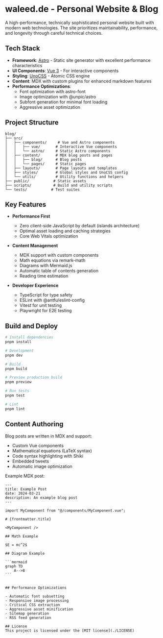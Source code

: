 # waleed.de - Personal Website & Blog

A high-performance, technically sophisticated personal website built with modern web technologies. The site prioritizes maintainability, performance, and longevity through careful technical choices.

## Tech Stack

- **Framework**: [Astro](https://astro.build/) - Static site generator with excellent performance characteristics
- **UI Components**: [Vue 3](https://vuejs.org/) - For interactive components
- **Styling**: [UnoCSS](https://unocss.dev/) - Atomic CSS engine
- **Content**: MDX with custom plugins for enhanced markdown features
- **Performance Optimizations**:
  - Font optimization with astro-font
  - Image optimization with @unpic/astro
  - Subfont generation for minimal font loading
  - Aggressive asset optimization

## Project Structure

```
blog/
├── src/
│   ├── components/     # Vue and Astro components
│   │   ├── vue/       # Interactive Vue components
│   │   └── astro/     # Static Astro components
│   ├── content/       # MDX blog posts and pages
│   │   ├── blog/      # Blog posts
│   │   └── pages/     # Static pages
│   ├── layouts/       # Page layouts and templates
│   ├── styles/        # Global styles and UnoCSS config
│   └── utils/         # Utility functions and helpers
├── public/           # Static assets
├── scripts/          # Build and utility scripts
└── tests/           # Test suites
```

## Key Features

- **Performance First**

  - Zero client-side JavaScript by default (islands architecture)
  - Optimal asset loading and caching strategies
  - Core Web Vitals optimization

- **Content Management**

  - MDX support with custom components
  - Math equations via remark-math
  - Diagrams with Mermaid.js
  - Automatic table of contents generation
  - Reading time estimation

- **Developer Experience**
  - TypeScript for type safety
  - ESLint with @antfu/eslint-config
  - Vitest for unit testing
  - Playwright for E2E testing

## Build and Deploy

```bash
# Install dependencies
pnpm install

# Development
pnpm dev

# Build
pnpm build

# Preview production build
pnpm preview

# Run tests
pnpm test

# Lint
pnpm lint
```

## Content Authoring

Blog posts are written in MDX and support:

- Custom Vue components
- Mathematical equations (LaTeX syntax)
- Code syntax highlighting with Shiki
- Embedded tweets
- Automatic image optimization

Example MDX post:

````mdx
---
title: Example Post
date: 2024-03-21
description: An example blog post
---

import MyComponent from "@/components/MyComponent.vue";

# {frontmatter.title}

<MyComponent />

## Math Example

$E = mc^2$

## Diagram Example

```mermaid
graph TD
    A-->B
```
````

```

## Performance Optimizations

- Automatic font subsetting
- Responsive image processing
- Critical CSS extraction
- Aggressive asset minification
- Sitemap generation
- RSS feed generation

## License
This project is licensed under the [MIT license](./LICENSE)
```
